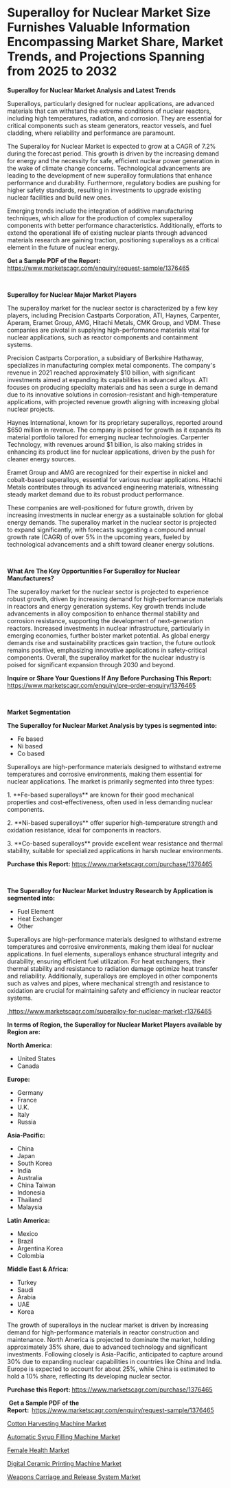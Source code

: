<p><h1>Superalloy for Nuclear Market Size Furnishes Valuable Information Encompassing Market Share, Market Trends, and Projections Spanning from 2025 to 2032</h1></p><p><strong>Superalloy for Nuclear Market Analysis and Latest Trends</strong></p>
<p><p>Superalloys, particularly designed for nuclear applications, are advanced materials that can withstand the extreme conditions of nuclear reactors, including high temperatures, radiation, and corrosion. They are essential for critical components such as steam generators, reactor vessels, and fuel cladding, where reliability and performance are paramount.</p><p>The Superalloy for Nuclear Market is expected to grow at a CAGR of 7.2% during the forecast period. This growth is driven by the increasing demand for energy and the necessity for safe, efficient nuclear power generation in the wake of climate change concerns. Technological advancements are leading to the development of new superalloy formulations that enhance performance and durability. Furthermore, regulatory bodies are pushing for higher safety standards, resulting in investments to upgrade existing nuclear facilities and build new ones. </p><p>Emerging trends include the integration of additive manufacturing techniques, which allow for the production of complex superalloy components with better performance characteristics. Additionally, efforts to extend the operational life of existing nuclear plants through advanced materials research are gaining traction, positioning superalloys as a critical element in the future of nuclear energy.</p></p>
<p><strong>Get a Sample PDF of the Report:&nbsp;</strong> <a href="https://www.marketscagr.com/enquiry/request-sample/1376465?utm_campaign=2194&utm_medium=2&utm_source=Github&utm_content=ia&utm_term=28032025&utm_id=superalloy-for-nuclear">https://www.marketscagr.com/enquiry/request-sample/1376465</a></p>
<p>&nbsp;</p>
<p><strong>Superalloy for Nuclear Major Market Players</strong></p>
<p><p>The superalloy market for the nuclear sector is characterized by a few key players, including Precision Castparts Corporation, ATI, Haynes, Carpenter, Aperam, Eramet Group, AMG, Hitachi Metals, CMK Group, and VDM. These companies are pivotal in supplying high-performance materials vital for nuclear applications, such as reactor components and containment systems.</p><p>Precision Castparts Corporation, a subsidiary of Berkshire Hathaway, specializes in manufacturing complex metal components. The company's revenue in 2021 reached approximately $10 billion, with significant investments aimed at expanding its capabilities in advanced alloys. ATI focuses on producing specialty materials and has seen a surge in demand due to its innovative solutions in corrosion-resistant and high-temperature applications, with projected revenue growth aligning with increasing global nuclear projects.</p><p>Haynes International, known for its proprietary superalloys, reported around $650 million in revenue. The company is poised for growth as it expands its material portfolio tailored for emerging nuclear technologies. Carpenter Technology, with revenues around $1 billion, is also making strides in enhancing its product line for nuclear applications, driven by the push for cleaner energy sources.</p><p>Eramet Group and AMG are recognized for their expertise in nickel and cobalt-based superalloys, essential for various nuclear applications. Hitachi Metals contributes through its advanced engineering materials, witnessing steady market demand due to its robust product performance.</p><p>These companies are well-positioned for future growth, driven by increasing investments in nuclear energy as a sustainable solution for global energy demands. The superalloy market in the nuclear sector is projected to expand significantly, with forecasts suggesting a compound annual growth rate (CAGR) of over 5% in the upcoming years, fueled by technological advancements and a shift toward cleaner energy solutions.</p></p>
<p>&nbsp;</p>
<p><strong>What Are The Key Opportunities For Superalloy for Nuclear Manufacturers?</strong></p>
<p><p>The superalloy market for the nuclear sector is projected to experience robust growth, driven by increasing demand for high-performance materials in reactors and energy generation systems. Key growth trends include advancements in alloy composition to enhance thermal stability and corrosion resistance, supporting the development of next-generation reactors. Increased investments in nuclear infrastructure, particularly in emerging economies, further bolster market potential. As global energy demands rise and sustainability practices gain traction, the future outlook remains positive, emphasizing innovative applications in safety-critical components. Overall, the superalloy market for the nuclear industry is poised for significant expansion through 2030 and beyond.</p></p>
<p><strong>Inquire or Share Your Questions If Any Before Purchasing This Report:</strong> <a href="https://www.marketscagr.com/enquiry/pre-order-enquiry/1376465?utm_campaign=2194&utm_medium=2&utm_source=Github&utm_content=ia&utm_term=28032025&utm_id=superalloy-for-nuclear">https://www.marketscagr.com/enquiry/pre-order-enquiry/1376465</a></p>
<p>&nbsp;</p>
<p><strong>Market Segmentation</strong></p>
<p><strong>The Superalloy for Nuclear Market Analysis by types is segmented into:</strong></p>
<p><ul><li>Fe based</li><li>Ni based</li><li>Co based</li></ul></p>
<p><p>Superalloys are high-performance materials designed to withstand extreme temperatures and corrosive environments, making them essential for nuclear applications. The market is primarily segmented into three types: </p><p>1. **Fe-based superalloys** are known for their good mechanical properties and cost-effectiveness, often used in less demanding nuclear components. </p><p>2. **Ni-based superalloys** offer superior high-temperature strength and oxidation resistance, ideal for components in reactors. </p><p>3. **Co-based superalloys** provide excellent wear resistance and thermal stability, suitable for specialized applications in harsh nuclear environments.</p></p>
<p><strong>Purchase this Report:&nbsp;</strong><a href="https://www.marketscagr.com/purchase/1376465?utm_campaign=2194&utm_medium=2&utm_source=Github&utm_content=ia&utm_term=28032025&utm_id=superalloy-for-nuclear">https://www.marketscagr.com/purchase/1376465</a></p>
<p>&nbsp;</p>
<p><strong>The Superalloy for Nuclear Market Industry Research by Application is segmented into:</strong></p>
<p><ul><li>Fuel Element</li><li>Heat Exchanger</li><li>Other</li></ul></p>
<p><p>Superalloys are high-performance materials designed to withstand extreme temperatures and corrosive environments, making them ideal for nuclear applications. In fuel elements, superalloys enhance structural integrity and durability, ensuring efficient fuel utilization. For heat exchangers, their thermal stability and resistance to radiation damage optimize heat transfer and reliability. Additionally, superalloys are employed in other components such as valves and pipes, where mechanical strength and resistance to oxidation are crucial for maintaining safety and efficiency in nuclear reactor systems.</p></p>
<p><a href="https://www.marketscagr.com/superalloy-for-nuclear-market-r1376465?utm_campaign=2194&utm_medium=2&utm_source=Github&utm_content=ia&utm_term=28032025&utm_id=superalloy-for-nuclear">&nbsp;https://www.marketscagr.com/superalloy-for-nuclear-market-r1376465</a></p>
<p><strong>In terms of Region, the Superalloy for Nuclear Market Players available by Region are:</strong></p>
<p>
    <p> <strong> North America: </strong>
        <ul>
            <li>United States</li>
            <li>Canada</li>
        </ul>
        </p> 
    <p> <strong> Europe: </strong>
        <ul>
            <li>Germany</li>
            <li>France</li>
            <li>U.K.</li>
            <li>Italy</li>
            <li>Russia</li>
        </ul>
        </p> 
    <p> <strong> Asia-Pacific: </strong>
        <ul>
            <li>China</li>
            <li>Japan</li>
            <li>South Korea</li>
            <li>India</li>
            <li>Australia</li>
            <li>China Taiwan</li>
            <li>Indonesia</li>
            <li>Thailand</li>
            <li>Malaysia</li>
        </ul>
        </p> 
    <p> <strong> Latin America: </strong>
        <ul>
            <li>Mexico</li>
            <li>Brazil</li>
            <li>Argentina Korea</li>
            <li>Colombia</li>
        </ul>
        </p> 
    <p> <strong> Middle East & Africa: </strong>
        <ul>
            <li>Turkey</li>
            <li>Saudi</li>
            <li>Arabia</li>
            <li>UAE</li>
            <li>Korea</li>
        </ul>
    </p>
    </p>
<p><p>The growth of superalloys in the nuclear market is driven by increasing demand for high-performance materials in reactor construction and maintenance. North America is projected to dominate the market, holding approximately 35% share, due to advanced technology and significant investments. Following closely is Asia-Pacific, anticipated to capture around 30% due to expanding nuclear capabilities in countries like China and India. Europe is expected to account for about 25%, while China is estimated to hold a 10% share, reflecting its developing nuclear sector.</p></p>
<p><strong>Purchase this Report: </strong><a href="https://www.marketscagr.com/purchase/1376465?utm_campaign=2194&utm_medium=2&utm_source=Github&utm_content=ia&utm_term=28032025&utm_id=superalloy-for-nuclear">https://www.marketscagr.com/purchase/1376465</a></p>
<p>&nbsp;<strong>Get a Sample PDF of the Report:&nbsp;&nbsp;</strong><a href="https://www.marketscagr.com/enquiry/request-sample/1376465?utm_campaign=2194&utm_medium=2&utm_source=Github&utm_content=ia&utm_term=28032025&utm_id=superalloy-for-nuclear">https://www.marketscagr.com/enquiry/request-sample/1376465</a></p>
<p><strong></strong></p>
<p><p><a href="https://www.linkedin.com/pulse/cotton-harvesting-machine-market-size-share-analysis--bwjqe?utm_campaign=2194&utm_medium=2&utm_source=Github&utm_content=ia&utm_term=28032025&utm_id=superalloy-for-nuclear">Cotton Harvesting Machine Market</a></p><p><a href="https://www.linkedin.com/pulse/detailed-examination-automatic-syrup-filling-machine-market-size-6ugje?utm_campaign=2194&utm_medium=2&utm_source=Github&utm_content=ia&utm_term=28032025&utm_id=superalloy-for-nuclear">Automatic Syrup Filling Machine Market</a></p><p><a href="https://github.com/pupunhez/Market-Research-Report-List-1/blob/main/female-health-market.md?utm_campaign=2194&utm_medium=2&utm_source=Github&utm_content=ia&utm_term=28032025&utm_id=superalloy-for-nuclear">Female Health Market</a></p><p><a href="https://www.linkedin.com/pulse/analysis-market-digital-ceramic-printing-machine-illuminating-4pdie?utm_campaign=2194&utm_medium=2&utm_source=Github&utm_content=ia&utm_term=28032025&utm_id=superalloy-for-nuclear">Digital Ceramic Printing Machine Market</a></p><p><a href="https://github.com/roceljiabur/Market-Research-Report-List-1/blob/main/weapons-carriage-and-release-system-market.md?utm_campaign=2194&utm_medium=2&utm_source=Github&utm_content=ia&utm_term=28032025&utm_id=superalloy-for-nuclear">Weapons Carriage and Release System Market</a></p></p>